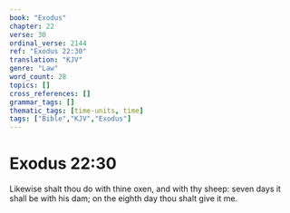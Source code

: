 ```yaml
---
book: "Exodus"
chapter: 22
verse: 30
ordinal_verse: 2144
ref: "Exodus 22:30"
translation: "KJV"
genre: "Law"
word_count: 28
topics: []
cross_references: []
grammar_tags: []
thematic_tags: [time-units, time]
tags: ["Bible","KJV","Exodus"]
---
```


# Exodus 22:30

Likewise shalt thou do with thine oxen, and with thy sheep: seven days it shall be with his dam; on the eighth day thou shalt give it me.
